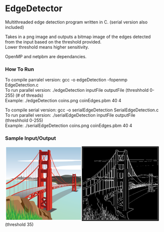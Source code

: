 # EdgeDetector
Multithreaded edge detection program written in C. (serial version also included)

Takes in a png image and outputs a bitmap image of the edges detected from the input based on the threshold provided. <br />
Lower threshold means higher sensitivity. <br />

OpenMP and netpbm are dependancies. <br />

### How To Run 
To compile parralel version: gcc -o edgeDetection -fopenmp EdgeDetection.c  <br />
To run parallel version: ./edgeDetection inputFile outputFile (threshhold 0-255) (# of threads)<br />
Example: ./edgeDetection coins.png coinEdges.pbm 40 4 <br />

To compile serial version: gcc -o serialEdgeDetection SerialEdgeDetection.c  <br />
To run parallel version: ./serialEdgeDetection inputFile outputFile (threshhold 0-255) <br />
Example: ./serialEdgeDetection coins.png coinEdges.pbm 40 4 <br />

### Sample Input/Output
![bridge example](./Images/bridge-example.png?raw=true "Bridge Example")
(threshold 35)